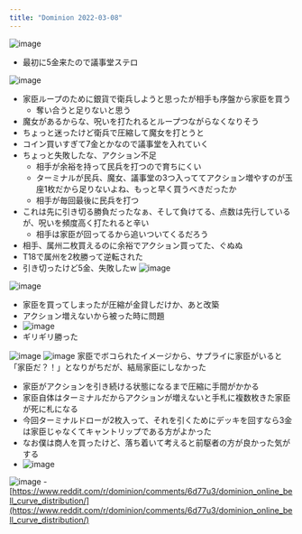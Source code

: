 ```yaml
---
title: "Dominion 2022-03-08"
---
```


![image](https://gyazo.com/20840ff8c086981d83b4c4283f9470b5/thumb/1000)
- 最初に5金来たので議事堂ステロ

![image](https://gyazo.com/e1816851dedf7cd1b0f9a567aaaf64b5/thumb/1000)
- 家臣ループのために銀貨で衛兵しようと思ったが相手も序盤から家臣を買う
    - 奪い合うと足りないと思う
- 魔女があるからな、呪いを打たれるとループつながらなくなりそう
- ちょっと迷ったけど衛兵で圧縮して魔女を打とうと
- コイン買いすぎて7金とかなので議事堂を入れていく
- ちょっと失敗したな、アクション不足
    - 相手が余裕を持って民兵を打つので育ちにくい
    - ターミナルが民兵、魔女、議事堂の3つ入っててアクション増やすのが玉座1枚だから足りないよね、もっと早く買うべきだったか
    - 相手が毎回最後に民兵を打つ
- これは先に引き切る勝負だったなぁ、そして負けてる、点数は先行しているが、呪いを頻度高く打たれると辛い
    - 相手は家臣が回ってるから追いついてくるだろう
- 相手、属州二枚買えるのに余裕でアクション買ってた、ぐぬぬ
- T18で属州を2枚勝って逆転された
- 引き切ったけど5金、失敗したw
![image](https://gyazo.com/003979ad6aa1de28fba80023aa19f300/thumb/1000)

![image](https://gyazo.com/bb3e77ae4cd61ad1bf8b789858d31a74/thumb/1000)
- 家臣を買ってしまったが圧縮が金貸しだけか、あと改築
- アクション増えないから被った時に問題
- ![image](https://gyazo.com/e0fe38860d67e84ac0029e16bccf2ae1/thumb/1000)
- ギリギリ勝った

![image](https://gyazo.com/6099f8bb52cb747042072a0359ee3d3c/thumb/1000)
![image](https://gyazo.com/99b4e66279532c1d4fbad7d5d7bc66a9/thumb/1000)
家臣でボコられたイメージから、サプライに家臣がいると「家臣だ？！」となりがちだが、結局家臣にしなかった
- 家臣がアクションを引き続ける状態になるまで圧縮に手間がかかる
- 家臣自体はターミナルだからアクションが増えないと手札に複数枚きた家臣が死に札になる
- 今回ターミナルドローが2枚入って、それを引くためにデッキを回すなら3金は家臣じゃなくてキャントリップである方がよかった
- なお僕は商人を買ったけど、落ち着いて考えると前駆者の方が良かった気がする
- ![image](https://gyazo.com/127c85bb184f45b509d3e82ccaef1466/thumb/1000)

![image](https://gyazo.com/d68aef5d6ae5d4c63275e32d22ee5c4b/thumb/1000)
    - [https://www.reddit.com/r/dominion/comments/6d77u3/dominion_online_bell_curve_distribution/](https://www.reddit.com/r/dominion/comments/6d77u3/dominion_online_bell_curve_distribution/)
